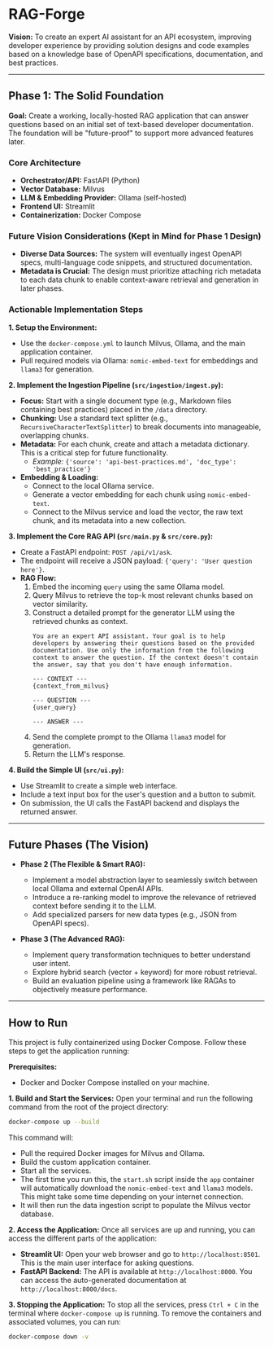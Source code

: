 # RAG-Forge

**Vision:** To create an expert AI assistant for an API ecosystem, improving developer experience by providing solution designs and code examples based on a knowledge base of OpenAPI specifications, documentation, and best practices.

---

## Phase 1: The Solid Foundation

**Goal:** Create a working, locally-hosted RAG application that can answer questions based on an initial set of text-based developer documentation. The foundation will be "future-proof" to support more advanced features later.

### Core Architecture

* **Orchestrator/API:** FastAPI (Python)
* **Vector Database:** Milvus
* **LLM & Embedding Provider:** Ollama (self-hosted)
* **Frontend UI:** Streamlit
* **Containerization:** Docker Compose

### Future Vision Considerations (Kept in Mind for Phase 1 Design)

* **Diverse Data Sources:** The system will eventually ingest OpenAPI specs, multi-language code snippets, and structured documentation.
* **Metadata is Crucial:** The design must prioritize attaching rich metadata to each data chunk to enable context-aware retrieval and generation in later phases.

### Actionable Implementation Steps

**1. Setup the Environment:**
* Use the `docker-compose.yml` to launch Milvus, Ollama, and the main application container.
* Pull required models via Ollama: `nomic-embed-text` for embeddings and `llama3` for generation.

**2. Implement the Ingestion Pipeline (`src/ingestion/ingest.py`):**
* **Focus:** Start with a single document type (e.g., Markdown files containing best practices) placed in the `/data` directory.
* **Chunking:** Use a standard text splitter (e.g., `RecursiveCharacterTextSplitter`) to break documents into manageable, overlapping chunks.
* **Metadata:** For each chunk, create and attach a metadata dictionary. This is a critical step for future functionality.
    * *Example:* `{'source': 'api-best-practices.md', 'doc_type': 'best_practice'}`
* **Embedding & Loading:**
    * Connect to the local Ollama service.
    * Generate a vector embedding for each chunk using `nomic-embed-text`.
    * Connect to the Milvus service and load the vector, the raw text chunk, and its metadata into a new collection.

**3. Implement the Core RAG API (`src/main.py` & `src/core.py`):**
* Create a FastAPI endpoint: `POST /api/v1/ask`.
* The endpoint will receive a JSON payload: `{'query': 'User question here'}`.
* **RAG Flow:**
    1.  Embed the incoming `query` using the same Ollama model.
    2.  Query Milvus to retrieve the top-k most relevant chunks based on vector similarity.
    3.  Construct a detailed prompt for the generator LLM using the retrieved chunks as context.
        ```prompt
        You are an expert API assistant. Your goal is to help developers by answering their questions based on the provided documentation. Use only the information from the following context to answer the question. If the context doesn't contain the answer, say that you don't have enough information.

        --- CONTEXT ---
        {context_from_milvus}

        --- QUESTION ---
        {user_query}

        --- ANSWER ---
        ```
    4.  Send the complete prompt to the Ollama `llama3` model for generation.
    5.  Return the LLM's response.

**4. Build the Simple UI (`src/ui.py`):**
* Use Streamlit to create a simple web interface.
* Include a text input box for the user's question and a button to submit.
* On submission, the UI calls the FastAPI backend and displays the returned answer.

---
## Future Phases (The Vision)

* **Phase 2 (The Flexible & Smart RAG):**
    * Implement a model abstraction layer to seamlessly switch between local Ollama and external OpenAI APIs.
    * Introduce a re-ranking model to improve the relevance of retrieved context before sending it to the LLM.
    * Add specialized parsers for new data types (e.g., JSON from OpenAPI specs).

* **Phase 3 (The Advanced RAG):**
    * Implement query transformation techniques to better understand user intent.
    * Explore hybrid search (vector + keyword) for more robust retrieval.
    * Build an evaluation pipeline using a framework like RAGAs to objectively measure performance.

---
## How to Run

This project is fully containerized using Docker Compose. Follow these steps to get the application running:

**Prerequisites:**
* Docker and Docker Compose installed on your machine.

**1. Build and Start the Services:**
Open your terminal and run the following command from the root of the project directory:
```bash
docker-compose up --build
```
This command will:
- Pull the required Docker images for Milvus and Ollama.
- Build the custom application container.
- Start all the services.
- The first time you run this, the `start.sh` script inside the `app` container will automatically download the `nomic-embed-text` and `llama3` models. This might take some time depending on your internet connection.
- It will then run the data ingestion script to populate the Milvus vector database.

**2. Access the Application:**
Once all services are up and running, you can access the different parts of the application:
* **Streamlit UI:** Open your web browser and go to `http://localhost:8501`. This is the main user interface for asking questions.
* **FastAPI Backend:** The API is available at `http://localhost:8000`. You can access the auto-generated documentation at `http://localhost:8000/docs`.

**3. Stopping the Application:**
To stop all the services, press `Ctrl + C` in the terminal where `docker-compose up` is running. To remove the containers and associated volumes, you can run:
```bash
docker-compose down -v
```
